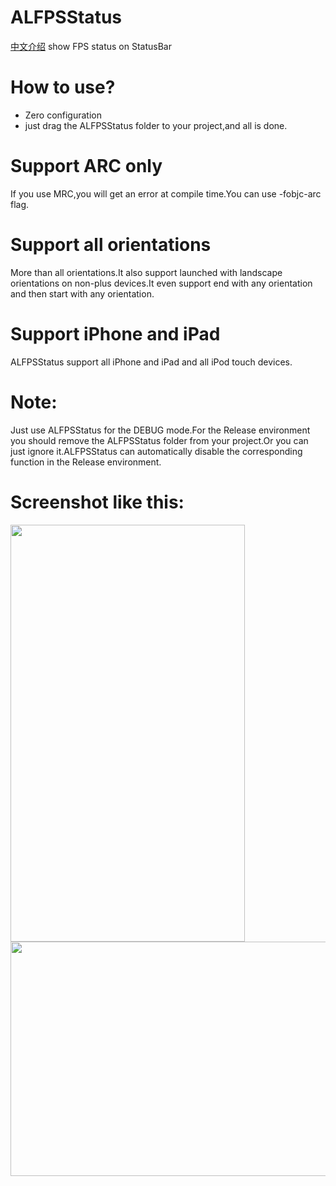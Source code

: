 # ALFPSStatus
[中文介绍](README_Chinese.md)
show FPS status on StatusBar

# How to use?
* Zero configuration
* just drag the ALFPSStatus folder to your project,and all is done.

# Support ARC only
If you use MRC,you will get an error at compile time.You can use -fobjc-arc flag.
# Support all orientations
More than all orientations.It also support launched with landscape orientations on non-plus devices.It even support end with any orientation and then start with any orientation.
# Support iPhone and iPad
ALFPSStatus support all iPhone and iPad and all iPod touch devices.
# Note:
Just use ALFPSStatus for the DEBUG mode.For the Release environment you should remove the ALFPSStatus folder from your project.Or you can just ignore it.ALFPSStatus can automatically disable the corresponding function in the Release environment. 
# Screenshot like this:

<img src="resources/screenshot.png" width="375" height="667">
<img src="resources/screenshot1.png" width="667" height="375">
